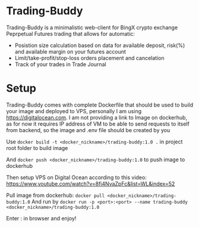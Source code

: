 # Trading-Buddy

Trading-Buddy is a minimalistic web-client for BingX crypto exchange Peprpetual Futures trading that allows for automatic:
- Posistion size calculation based on data for available deposit, risk(%) and available margin on your futures account
- Limit/take-profit/stop-loss orders placement and cancelation
- Track of your trades in Trade Journal

# Setup
Trading-Buddy comes with complete Dockerfile that should be used to build your image and deployed to VPS, personally I am using https://digitalocean.com.
I am not providing a link to Image on dockerhub, as for now it requires IP address of VM to be able to send requests to itself from backend, so the image and .env file should be created by you

Use
```docker build -t <docker_nickname>/trading-buddy:1.0 .``` 
in project root folder to build image

And
```docker push <docker_nickname>/trading-buddy:1.0```
to push image to dockerhub

Then setup VPS on Digital Ocean according to this video: https://www.youtube.com/watch?v=8fi4NvaZpFc&list=WL&index=52

Pull image from dockerhub: ```docker pull <docker_nickname>/trading-buddy:1.0```
And run by ```docker run -p <port>:<port> --name trading-buddy <docker_nickname>/trading-buddy:1.0```

Enter <ipv4>:<port> in browser and enjoy!
